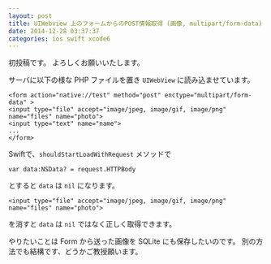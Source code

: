 ```yaml
---
layout: post
title: UIWebview 上のフォームからのPOST情報取得 (画像, multipart/form-data)
date: 2014-12-28 03:37:37
categories: ios swift xcode6
---
```

<p>初投稿です。 よろしくお願いいたします。  </p>

<p>サーバに以下の様な PHP ファイルを置き <code>UIWebView</code> に読み込ませています。  </p>

<pre><code>&lt;form action="native://test" method="post" enctype="multipart/form-data" &gt;
&lt;input type="file" accept="image/jpeg, image/gif, image/png" name="files" name="photo"&gt;
&lt;input type="text" name="name"&gt;
...
&lt;/form&gt;
</code></pre>

<p>Swiftで、<code>shouldStartLoadWithRequest</code> メソッドで</p>

<pre><code>var data:NSData? = request.HTTPBody
</code></pre>

<p>とすると <code>data</code> は <code>nil</code> になります。</p>

<pre><code>&lt;input type="file" accept="image/jpeg, image/gif, image/png" name="files" name="photo"&gt;
</code></pre>

<p>を消すと <code>data</code> は <code>nil</code> ではなく正しく取得できます。</p>

<p>やりたいことは Form から送った画像を SQLite にも保存したいのです。
別の方法でも結構です、どうかご教授願います。</p>
